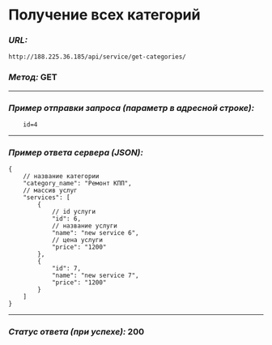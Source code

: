 # Получение всех категорий

### _URL:_

```text
http://188.225.36.185/api/service/get-categories/
```

### _Метод:_ GET

<hr>

### _Пример отправки запроса (параметр в адресной строке):_

```text
    id=4
```

<hr>

### _Пример ответа сервера (JSON):_

```json5
{
    // название категории
    "category_name": "Ремонт КПП",
    // массив услуг
    "services": [
        {
            // id услуги  
            "id": 6,
            // название услуги
            "name": "new service 6",
            // цена услуги
            "price": "1200"
        },
        {
            "id": 7,
            "name": "new service 7",
            "price": "1200"
        }
    ]
}
```

<hr>

### _Статус ответа (при успехе):_ 200
